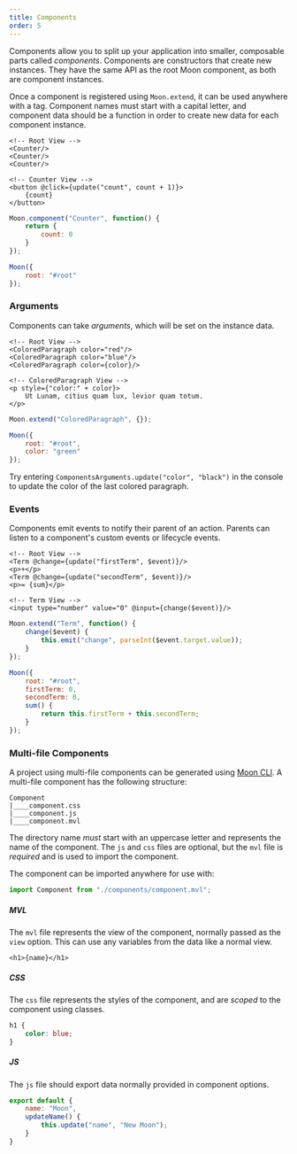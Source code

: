 ```yaml
---
title: Components
order: 5
---
```


Components allow you to split up your application into smaller, composable parts called _components_. Components are constructors that create new instances. They have the same API as the root Moon component, as both are component instances.

Once a component is registered using `Moon.extend`, it can be used anywhere with a tag. Component names must start with a capital letter, and component data should be a function in order to create new data for each component instance.

```mvl
<!-- Root View -->
<Counter/>
<Counter/>
<Counter/>
```

```mvl
<!-- Counter View -->
<button @click={update("count", count + 1)}>
	{count}
</button>
```

```js
Moon.component("Counter", function() {
	return {
		count: 0
	}
});

Moon({
	root: "#root"
});
```

<div id="example-components-definition" class="example"></div>

<script>
	Moon.extend("Counter", function() {
		return {
			view: "<button @click={update(\"count\", count + 1)}>{count}</button>",
			count: 0
		}
	});

	Moon({
		root: "#example-components-definition",
		view: "<Counter/><Counter/><Counter/>"
	});
</script>

### Arguments

Components can take _arguments_, which will be set on the instance data.

```mvl
<!-- Root View -->
<ColoredParagraph color="red"/>
<ColoredParagraph color="blue"/>
<ColoredParagraph color={color}/>
```

```mvl
<!-- ColoredParagraph View -->
<p style={"color:" + color}>
	Ut Lunam, citius quam lux, levior quam totum.
</p>
```

```js
Moon.extend("ColoredParagraph", {});

Moon({
	root: "#root",
	color: "green"
});
```

<div id="example-components-arguments" class="example"></div>

<script>
	Moon.extend("ColoredParagraph", function() {
		return {
			view: "<p style={\"color:\" + color}>Ut Lunam, citius quam lux, levior quam totum.</p>"
		}
	});

	var ComponentsArguments = Moon({
		root: "#example-components-arguments",
		view: "<ColoredParagraph color=\"red\"/><ColoredParagraph color=\"blue\"/><ColoredParagraph color={color}/>",
		color: "green"
	});
</script>

Try entering `ComponentsArguments.update("color", "black")` in the console to update the color of the last colored paragraph.

### Events

Components emit events to notify their parent of an action. Parents can listen to a component's custom events or lifecycle events.

```mvl
<!-- Root View -->
<Term @change={update("firstTerm", $event)}/>
<p>+</p>
<Term @change={update("secondTerm", $event)}/>
<p>= {sum}</p>
```

```mvl
<!-- Term View -->
<input type="number" value="0" @input={change($event)}/>
```

```js
Moon.extend("Term", function() {
	change($event) {
		this.emit("change", parseInt($event.target.value));
	}
});

Moon({
	root: "#root",
	firstTerm: 0,
	secondTerm: 0,
	sum() {
		return this.firstTerm + this.secondTerm;
	}
});
```

<div id="example-components-events" class="example"></div>

<script>
	Moon.extend("Term", function() {
		return {
			view: "<input type=\"number\" value=\"0\" @input={change($event)}/>",
			change($event) {
				this.emit("change", parseInt($event.target.value));
			}
		}
	});

	Moon({
		root: "#example-components-events",
		view: "<Term @change={update(\"firstTerm\", $event)}/><p>+</p><Term @change={update(\"secondTerm\", $event)}/><p>= {sum()}</p>",
		firstTerm: 0,
		secondTerm: 0,
		sum() {
			return this.firstTerm + this.secondTerm;
		}
	});
</script>

### Multi-file Components

A project using multi-file components can be generated using [Moon CLI](./installation.html#cli). A multi-file component has the following structure:

```
Component
|____component.css
|____component.js
|____component.mvl
```

The directory name _must_ start with an uppercase letter and represents the name of the component. The `js` and `css` files are optional, but the `mvl` file is _required_ and is used to import the component.

The component can be imported anywhere for use with:

```js
import Component from "./components/component.mvl";
```

##### MVL

The `mvl` file represents the view of the component, normally passed as the `view` option. This can use any variables from the data like a normal view.

```mvl
<h1>{name}</h1>
```

##### CSS

The `css` file represents the styles of the component, and are _scoped_ to the component using classes.

```css
h1 {
	color: blue;
}
```

##### JS

The `js` file should export data normally provided in component options.

```js
export default {
	name: "Moon",
	updateName() {
		this.update("name", "New Moon");
	}
}
```
